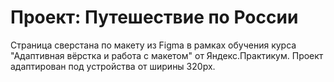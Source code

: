 # Проект: Путешествие по России

Страница сверстана по макету из Figma в рамках обучения курса "Адаптивная вёрстка и работа с макетом" от Яндекс.Практикум. Проект адаптирован под устройства от ширины 320px.

